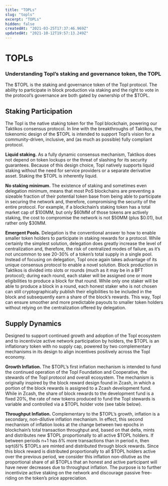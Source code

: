 ```yaml
---
title: "TOPLs"
slug: "topls"
excerpt: "TOPLs"
hidden: false
createdAt: "2021-03-25T17:37:46.969Z"
updatedAt: "2021-10-12T19:57:13.249Z"
---
```


# TOPLs
### Understanding Topl’s staking and governance token, the TOPL

The $TOPL is the staking and governance token of the Topl protocol. The ability to participate in block production via staking and the right to vote in the protocol’s governance are both gated by ownership of the $TOPL.

## Staking Participation
The Topl is the native staking token for the Topl blockchain, powering our Taktikos consensus protocol. In line with the breakthroughs of Taktikos, the tokenomic design of the $TOPL is intended to support Topl’s vision for a community-driven, inclusive, and (as much as possible) fully compliant protocol.

**Liquid staking.** As a fully dynamic consensus mechanism, Taktikos does not depend on token lockups or the threat of slashing for its security guarantees. Because of this design choice, Topl natively supports liquid staking without the need for service providers or a separate derivative asset. Staking the $TOPL is inherently liquid.

**No staking minimum.** The existence of staking and sometimes even delegation minimum, means that most PoS blockchains are preventing a sizeable fraction of their potential token base from being able to participate in securing the network and, therefore, compromising the security of the entire protocol. For example, if a blockchain’s staking token has a total market cap of $100MM, but only $60MM of those tokens are actively staking, the cost to compromise the network is not $50MM (plus $0.01), but rather only $30MM.

**Emergent Pools.** Delegation is the conventional answer to how to enable smaller token holders to participate in staking rewards for a protocol. While certainly the simplest solution, delegation does greatly increase the level of centralization and, therefore, the risk of centralized modes of failure, as it’s not uncommon to see 20-30% of a token’s total supply in a single pool. Instead of focusing on delegation, Topl once again takes advantage of its unique consensus protocol to enable a novel solution. Block production in Taktikos is divided into slots or rounds (much as it may be in a BFT protocol); during each round, each staker will be assigned one or more eligibilities to produce a block for that round. While only one staker will be able to produce a block in a round, each honest staker who is not chosen can still cryptographically publish their eligibilities to be included in the block and subsequently earn a share of the block’s rewards. This way, Topl can ensure smoother and more predictable payouts to smaller token holders without relying on the centralization offered by delegation.

## Supply Dynamics
Designed to support continued growth and adoption of the Topl ecosystem and  to incentivize active network participation by holders, the $TOPL is an inflationary token with no supply cap, powered by two complementary mechanisms in its design to align incentives positively across the Topl economy.

**Growth Inflation.** The $TOPL’s first inflation mechanism is intended to fund the continued operation of the Topl Foundation and Cooperative, the stewards of the Topl protocol and overall ecosystem. The mechanism is originally inspired by the block reward design found in Zcash, in which a portion of the block rewards is assigned to a Zcash development fund. While in Zcash, the share of block rewards to the development fund is a fixed 20%, the rate of new tokens produced to fund the Topl stewards is variable and controlled via a $TOPL holder vote (see table below).

**Throughput Inflation.** Complementary to the $TOPL’s growth, inflation is a secondary, non-dilutive inflation mechanism. In effect, this second mechanism of inflation looks at the change between two epochs in blockchain’s total transaction throughput and, based on that delta, mints and distributes new $TOPL proportionally to all active $TOPL holders. If between periods n+1 has δ% more transactions than in period n, then sqrt(δ)% $TOPLs are minted and distributed through block rewards. Since this block reward is distributed proportionally to all $TOPL holders active over the previous period, we consider this inflation non-dilutive as the proportional share of all $TOPLs that an honest and active participant will have never decreases due to throughput inflation. The purpose is to further incentivize active staking on the network and discourage passive free-riding on the token’s price appreciation.